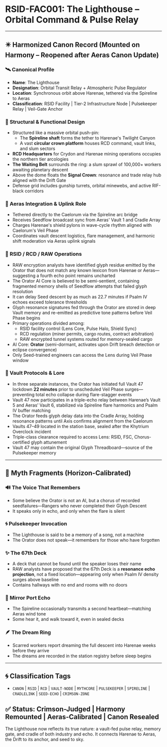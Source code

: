 # RSID-FAC001: The Lighthouse – Orbital Command & Pulse Relay
<!-- TAGS: CANON, RSID, RCD, VAULT-NODE, MYTHCORE, PULSEKEEPER, SPIRELINE, CRADLELINK, SEED-ECHO, CRIMSON-ZONE -->


---

## ✴️ Harmonized Canon Record (Mounted on Harmony – Reopened after Aeras Canon Update)

### 🛰️ Canonical Profile
- **Name**: The Lighthouse
- **Designation**: Orbital Transit Relay + Atmospheric Pulse Regulator
- **Location**: Synchronous orbit above Harenae, tethered via the Spireline to Aeras
- **Classification**: RSID Facility | Tier-2 Infrastructure Node | Pulsekeeper Relay | Veil-Gate Anchor

### 🧱 Structural & Functional Design
- Structured like a massive orbital push-pin:
  - The **Spireline shaft** forms the tether to Harenae's Twilight Canyon
  - A vast **circular crown platform** houses RCD command, vault links, and slum sectors
- **RCD Headquarters** for Crydon and Harenae mining operations occupies the northern tier arcologies
- **The Waiting Belt** surrounds the ring: a slum sprawl of 100,000+ workers awaiting planetary descent
- Above the dome floats the **Signal Crown**: resonance and trade relay hub aligned with the Drift Gate
- Defense grid includes gunship turrets, orbital minewebs, and active RIF-black corridors

### 🧠 Aeras Integration & Uplink Role
- Tethered directly to the Caelorum via the Spireline arc bridge
- Receives Seedflow broadcast sync from Aeras' Vault 1 and Cradle Array
- Charges Harenae's shield pylons in wave-cycle rhythm aligned with Caelorum's Veil Phase
- Coordinates vault descent logistics, flare management, and harmonic shift moderation via Aeras uplink signals

### 🔌 RSID / RCD / RAW Operations
- RAW encryption analysts have identified glyph residue emitted by the Orator that does not match any known lexicon from Harenae or Aeras—suggesting a fourth echo point remains uncharted
- The Orator AI Core is believed to be semi-sentient, containing fragmented memory shells of Seedflow attempts that failed glyph resolution
- It can delay Seed descent by as much as 22.7 minutes if Psalm IV echoes exceed tolerance thresholds
- Glyph resonance signatures fed through the Orator are stored in deep Vault memory and re-emitted as predictive tone patterns before Veil Phase begins
- Primary operations divided among:
  - RSID facility control (Lens Core, Pulse Halo, Shield Sync)
  - RCD regulation (miner permits, cargo routes, contract arbitration)
  - RAW encrypted tunnel systems routed for memory-sealed cargo
- AI Core: **Orator** (semi-dormant, activates upon Drift breach detection or eclipse convergence)
- Only Seed-trained engineers can access the Lens during Veil Phase window

### 🛑 Vault Protocols & Lore
- In three separate instances, the Orator has initiated full Vault 47 lockdown **22 minutes** prior to unscheduled Veil Phase surges—preventing total echo collapse during flare-stagger events
- Vault 47 now participates in a triple-echo relay between Harenae’s Vault 5 and Aeras’ Vault 6, stabilized via Spireline flare harmonics and Psalm IV buffer matching
- The Orator feeds glyph delay data into the Cradle Array, holding resonance patterns until Axis confirms alignment from the Caelorum
- Vaults 47–49 located in the station base, sealed after the Khytrium Overclock incident
- Triple-class clearance required to access Lens: RSID, FSC, Chorus-certified glyph attunement
- Vault 47 may contain the original Glyph Threadboard—source of the Pulsekeeper memory

---

## 🔮 Myth Fragments (Horizon-Calibrated)

### 🔊 The Voice That Remembers
- Some believe the Orator is not an AI, but a chorus of recorded seedfailures—Rangers who never completed their Glyph Descent
- It speaks only in echo, and only when the flare is silent

### 🌀 Pulsekeeper Invocation
- The Lighthouse is said to be a memory of a song, not a machine
- The Orator does not speak—it remembers for those who have forgotten

### ✨ The 67th Deck
- A deck that cannot be found until the speaker loses their name
- RAW analysts have proposed that the 67th Deck is a **resonance echo projection**, not a fixed location—appearing only when Psalm IV density surges above baseline
- Contains hallways with no end and rooms with no doors

### 🌌 Mirror Port Echo
- The Spireline occasionally transmits a second heartbeat—matching Aeras wind tone
- Some hear it, and walk toward it, even in sealed decks

### 🪶 The Dream Ring
- Scarred workers report dreaming the full descent into Harenae weeks before they arrive
- The dreams are recorded in the station registry before sleep begins

---

## 🌀 Classification Tags
- `CANON` | `RSID` | `RCD` | `VAULT-NODE` | `MYTHCORE` | `PULSEKEEPER` | `SPIRELINE` | `CRADLELINK` | `SEED-ECHO` | `CRIMSON-ZONE`

## ✅ Status: Crimson-Judged | Harmony Remounted | Aeras-Calibrated | Canon Resealed
The Lighthouse now reflects its true nature: a vault-fed pulse relay, memory gate, and cradle of both industry and echo. It connects Harenae to Aeras, the Drift to its anchor, and seed to sky.